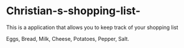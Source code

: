 # Christian-s-shopping-list-
<!DOCTYPE HTML>
<head>
                   <title>Christian's Shopping List</title> 
</head>
<body>
  <p>This is a application that allows you to keep track of your shopping list</p>
           <p>Eggs, Bread, Milk, Cheese, Potatoes, Pepper, Salt. </p>
</body> 
